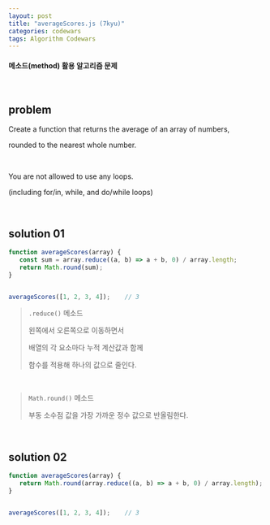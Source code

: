 ```yaml
---
layout: post
title: "averageScores.js (7kyu)"
categories: codewars
tags: Algorithm Codewars
---
```


#### 메소드(method) 활용 알고리즘 문제

<br>

## problem

Create a function that returns the average of an array of numbers,

rounded to the nearest whole number.

<br>

You are not allowed to use any loops.

(including for/in, while, and do/while loops)

<br>

## solution 01

```javascript
function averageScores(array) {
   const sum = array.reduce((a, b) => a + b, 0) / array.length;
   return Math.round(sum);
}


averageScores([1, 2, 3, 4]);	// 3
```

> `.reduce()` 메소드
>
> 왼쪽에서 오른쪽으로 이동하면서
>
> 배열의 각 요소마다 누적 계산값과 함께
>
> 함수를 적용해 하나의 값으로 줄인다.

<br>

> `Math.round()` 메소드
>
> 부동 소수점 값을 가장 가까운 정수 값으로 반올림한다.

<br>

## solution 02

```javascript
function averageScores(array) {
   return Math.round(array.reduce((a, b) => a + b, 0) / array.length);
}


averageScores([1, 2, 3, 4]);	// 3
```

